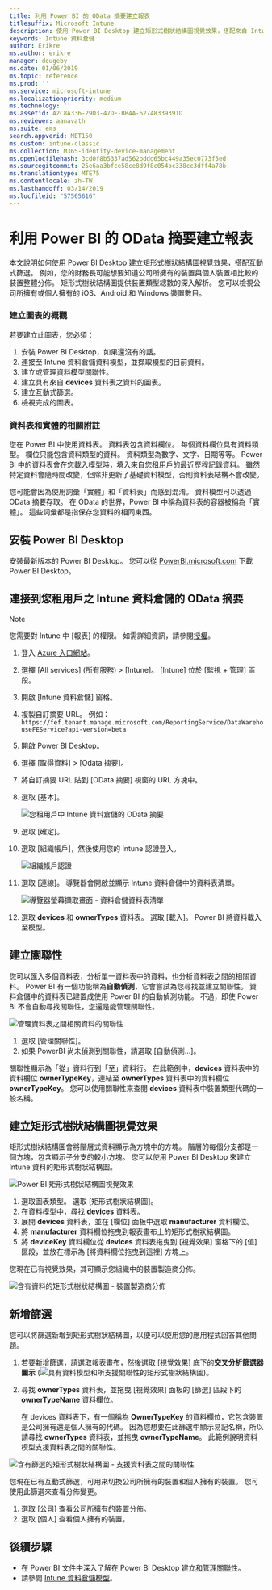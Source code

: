 ```yaml
---
title: 利用 Power BI 的 OData 摘要建立報表
titlesuffix: Microsoft Intune
description: 使用 Power BI Desktop 建立矩形式樹狀結構圖視覺效果，搭配來自 Intune 資料倉儲 API 的互動式篩選。
keywords: Intune 資料倉儲
author: Erikre
ms.author: erikre
manager: dougeby
ms.date: 01/06/2019
ms.topic: reference
ms.prod: ''
ms.service: microsoft-intune
ms.localizationpriority: medium
ms.technology: ''
ms.assetid: A2C8A336-29D3-47DF-BB4A-62748339391D
ms.reviewer: aanavath
ms.suite: ems
search.appverid: MET150
ms.custom: intune-classic
ms.collection: M365-identity-device-management
ms.openlocfilehash: 3cd0f8b5337ad562bddd65bc449a35ec0773f5ed
ms.sourcegitcommit: 25e6aa3bfce58ce8d9f8c054bc338cc3dff4a78b
ms.translationtype: MTE75
ms.contentlocale: zh-TW
ms.lasthandoff: 03/14/2019
ms.locfileid: "57565616"
---
```

# <a name="create-a-report-from-the-odata-feed-with-power-bi"></a>利用 Power BI 的 OData 摘要建立報表

本文說明如何使用 Power BI Desktop 建立矩形式樹狀結構圖視覺效果，搭配互動式篩選。 例如，您的財務長可能想要知道公司所擁有的裝置與個人裝置相比較的裝置整體分佈。 矩形式樹狀結構圖提供裝置類型總數的深入解析。 您可以檢視公司所擁有或個人擁有的 iOS、Android 和 Windows 裝置數目。

### <a name="overview-of-creating-the-chart"></a>建立圖表的概觀

若要建立此圖表，您必須：
1. 安裝 Power BI Desktop，如果還沒有的話。
2. 連接至 Intune 資料倉儲資料模型，並擷取模型的目前資料。
3. 建立或管理資料模型關聯性。
4. 建立具有來自 **devices** 資料表之資料的圖表。
5. 建立互動式篩選。
6. 檢視完成的圖表。

### <a name="a-note-about-tables-and-entities"></a>資料表和實體的相關附註

您在 Power BI 中使用資料表。 資料表包含資料欄位。 每個資料欄位具有資料類型。 欄位只能包含資料類型的資料。 資料類型為數字、文字、日期等等。 Power BI 中的資料表會在您載入模型時，填入來自您租用戶的最近歷程記錄資料。 雖然特定資料會隨時間改變，但除非更新了基礎資料模型，否則資料表結構不會改變。

您可能會因為使用詞彙「實體」和「資料表」而感到混淆。 資料模型可以透過 OData 摘要存取。 在 OData 的世界，Power BI 中稱為資料表的容器被稱為「實體」。 這些詞彙都是指保存您資料的相同東西。

## <a name="install-power-bi-desktop"></a>安裝 Power BI Desktop

安裝最新版本的 Power BI Desktop。 您可以從 [PowerBI.microsoft.com](https://powerbi.microsoft.com/desktop) 下載 Power BI Desktop。

## <a name="connect-to-the-odata-feed-for-the-intune-data-warehouse-for-your-tenant"></a>連接到您租用戶之 Intune 資料倉儲的 OData 摘要

> [!Note]  
> 您需要對 Intune 中 [報表] 的權限。 如需詳細資訊，請參閱[授權](reports-api-url.md)。

1. 登入 [Azure 入口網站](https://portal.azure.com)。
2. 選擇 [All services] (所有服務) > [Intune]。 [Intune] 位於 [監視 + 管理] 區段。
3. 開啟 [Intune 資料倉儲] 窗格。
4. 複製自訂摘要 URL。 例如：`https://fef.tenant.manage.microsoft.com/ReportingService/DataWarehouseFEService?api-version=beta`
5. 開啟 Power BI Desktop。
6. 選擇 [取得資料] > [Odata 摘要]。
7. 將自訂摘要 URL 貼到 [OData 摘要] 視窗的 URL 方塊中。
8. 選取 [基本]。

    ![您租用戶中 Intune 資料倉儲的 OData 摘要](media/reports-create-01-odatafeed.png)

9. 選取 [確定]。
10. 選取 [組織帳戶]，然後使用您的 Intune 認證登入。

    ![組織帳戶認證](media/reports-create-02-org-account.png)

11. 選取 [連線]。 導覽器會開啟並顯示 Intune 資料倉儲中的資料表清單。

    ![導覽器螢幕擷取畫面 - 資料倉儲資料表清單](media/reports-create-02-loadentities.png)

12. 選取 **devices** 和 **ownerTypes** 資料表。  選取 [載入]。 Power BI 將資料載入至模型。

## <a name="create-a-relationship"></a>建立關聯性

您可以匯入多個資料表，分析單一資料表中的資料，也分析資料表之間的相關資料。  Power BI 有一個功能稱為**自動偵測**，它會嘗試為您尋找並建立關聯性。 資料倉儲中的資料表已建置成使用 Power BI 的自動偵測功能。 不過，即使 Power BI 不會自動尋找關聯性，您還是能管理關聯性。

![管理資料表之間相關資料的關聯性](media/reports-create-03-managerelationships.png)

1. 選取 [管理關聯性]。
2. 如果 PowerBI 尚未偵測到關聯性，請選取 [自動偵測...]。

關聯性顯示為「從」資料行到「至」資料行。 在此範例中，**devices** 資料表中的資料欄位 **ownerTypeKey**，連結至 **ownerTypes** 資料表中的資料欄位 **ownerTypeKey**。 您可以使用關聯性來查閱 **devices** 資料表中裝置類型代碼的一般名稱。

## <a name="create-a-treemap-visualization"></a>建立矩形式樹狀結構圖視覺效果

矩形式樹狀結構圖會將階層式資料顯示為方塊中的方塊。 階層的每個分支都是一個方塊，包含顯示子分支的較小方塊。 您可以使用 Power BI Desktop 來建立 Intune 資料的矩形式樹狀結構圖。

![Power BI 矩形式樹狀結構圖視覺效果](media/reports-create-03-treemap.png)

1. 選取圖表類型。 選取 [矩形式樹狀結構圖]。
2. 在資料模型中，尋找 **devices** 資料表。
3. 展開 **devices** 資料表，並在 [欄位] 面板中選取 **manufacturer** 資料欄位。
4. 將 **manufacturer** 資料欄位拖曳到報表畫布上的矩形式樹狀結構圖。
5. 將 **deviceKey** 資料欄位從 **devices** 資料表拖曳到 [視覺效果] 窗格下的 [值] 區段，並放在標示為 [將資料欄位拖曳到這裡] 方塊上。  

您現在已有視覺效果，其可顯示您組織中的裝置製造商分佈。

![含有資料的矩形式樹狀結構圖 - 裝置製造商分佈](media/reports-create-06-treemapwdata.png)

## <a name="add-a-filter"></a>新增篩選

您可以將篩選新增到矩形式樹狀結構圖，以便可以使用您的應用程式回答其他問題。


1. 若要新增篩選，請選取報表畫布，然後選取 [視覺效果] 底下的**交叉分析篩選器圖示** (![具有資料模型和所支援關聯性的矩形式樹狀結構圖](media/reports-create-slicer.png))。
2. 尋找 **ownerTypes** 資料表，並拖曳 [視覺效果] 面板的 [篩選] 區段下的 **ownerTypeName** 資料欄位。  

   在 devices 資料表下，有一個稱為 **OwnerTypeKey** 的資料欄位，它包含裝置是公司擁有還是個人擁有的代碼。 因為您想要在此篩選中顯示易記名稱，所以請尋找 **ownerTypes** 資料表，並拖曳 **ownerTypeName**。 此範例說明資料模型支援資料表之間的關聯性。

![含有篩選的矩形式樹狀結構圖 - 支援資料表之間的關聯性](media/reports-create-08_ownertype.png)

您現在已有互動式篩選，可用來切換公司所擁有的裝置和個人擁有的裝置。 您可使用此篩選來查看分佈變更。

1. 選取 [公司] 查看公司所擁有的裝置分佈。
2. 選取 [個人] 查看個人擁有的裝置。

## <a name="next-steps"></a>後續步驟

 - 在 Power BI 文件中深入了解在 Power BI Desktop [建立和管理關聯性](https://powerbi.microsoft.com/documentation/powerbi-desktop-create-and-manage-relationships/)。
 - 請參閱 [Intune 資料倉儲模型](https://docs.microsoft.com/intune/reports-ref-data-model)。
